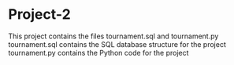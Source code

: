 # Project-2
This project contains the files tournament.sql and tournament.py
tournament.sql contains the SQL database structure for the project
tournament.py contains the Python code for the project
